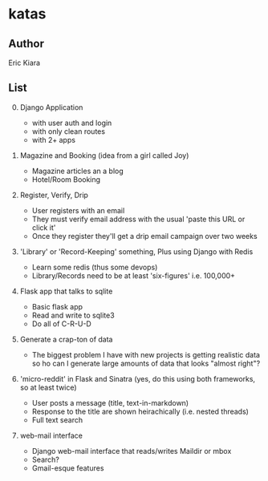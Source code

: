 # katas #


## Author ##
Eric Kiara

## List ##

0. Django Application
    - with user auth and login
    - with only clean routes
    - with 2+ apps

1. Magazine and Booking (idea from a girl called Joy)
    - Magazine articles an a blog
    - Hotel/Room Booking

2. Register, Verify, Drip
    - User registers with an email
    - They must verify email address with the usual 'paste this URL or click it'
    - Once they register they'll get a drip email campaign over two weeks

3. 'Library' or 'Record-Keeping' something, Plus using Django with Redis
    - Learn some redis (thus some devops)
    - Library/Records need to be at least 'six-figures' i.e. 100,000+

4. Flask app that talks to sqlite
    - Basic flask app
    - Read and write to sqlite3
    - Do all of C-R-U-D

5. Generate a crap-ton of data
    - The biggest problem I have with new projects is getting realistic data so
      ho can I generate large amounts of data that looks "almost right"?

6. 'micro-reddit' in Flask and Sinatra (yes, do this using both frameworks, so at least twice)
    - User posts a message (title, text-in-markdown)
    - Response to the title are shown heirachically (i.e. nested threads)
    - Full text search

7. web-mail interface
    - Django web-mail interface that reads/writes Maildir or mbox
    - Search?
    - Gmail-esque features
